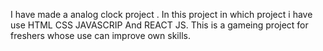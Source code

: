 I have made a analog clock project . In this project in which project i have use HTML CSS JAVASCRIP And REACT JS. This is a gameing project for freshers whose use can improve own skills.
